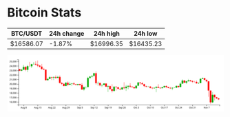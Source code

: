 # Bitcoin Stats

BTC/USDT|24h change|24h high|24h low|
|---|---|---|---|
|$16586.07|-1.87%|$16996.35|$16435.23|

<img src="./chart.svg">
